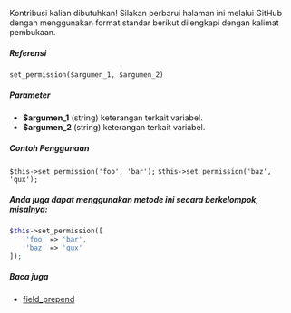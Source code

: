 Kontribusi kalian dibutuhkan!
Silakan perbarui halaman ini melalui GitHub dengan menggunakan format standar berikut dilengkapi dengan kalimat pembukaan.

##### Referensi

`set_permission($argumen_1, $argumen_2)`

##### Parameter
* **$argumen_1** (string) keterangan terkait variabel.
* **$argumen_2** (string) keterangan terkait variabel.

##### Contoh Penggunaan
`$this->set_permission('foo', 'bar');`
`$this->set_permission('baz', 'qux');`


##### Anda juga dapat menggunakan metode ini secara berkelompok, misalnya:
```php
$this->set_permission([
    'foo' => 'bar',
    'baz' => 'qux'
]);
```

##### Baca juga
* [field_prepend](./field_prepend)
